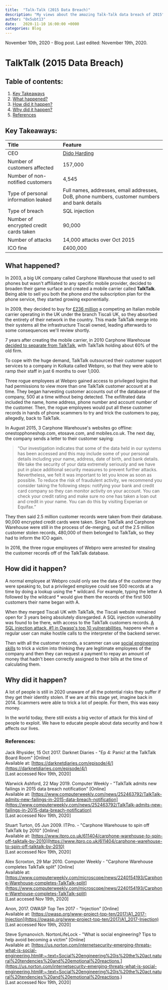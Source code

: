 ```yaml
---
title:  "Talk-Talk (2015 Data Breach)"
description: "My views about the amazing Talk-Talk data breach of 2015"
author: "0x5ubt13"
date:   2020-11-10 16:00:00 +0000
categories: Blog
---
```


November 10th, 2020 - Blog post.
Last edited: November 19th, 2020.

# TalkTalk (2015 Data Breach)

 

## Table of contents:
1. <a href="https://0x5ubt13.github.io/blog/2020/11/10/Talk-Talk-(2015-Data-Breach).html#keys">Key Takeaways</a>
2. <a href="https://0x5ubt13.github.io/blog/2020/11/10/Talk-Talk-(2015-Data-Breach).html#what">What happened?</a>
3. <a href="https://0x5ubt13.github.io/blog/2020/11/10/Talk-Talk-(2015-Data-Breach).html#how">How did it happen?</a>
4. <a href="https://0x5ubt13.github.io/blog/2020/11/10/Talk-Talk-(2015-Data-Breach).html#why">Why did it happen?</a>
5. <a href="https://0x5ubt13.github.io/blog/2020/11/10/Talk-Talk-(2015-Data-Breach).html#refs">References</a>


 

## <a id="keys"></a> Key Takeaways:

| Title     |                                  Feature                                                       |
|:------------------------------------------|:-----------------------------------------------------------------                                    |
| CEO                                      | [Dido Harding](https://en.wikipedia.org/wiki/Dido_Harding)                                           |
| Number of customers affected        | 157,000                                                                                              |
| Number of non-notified customers         | 4,545                                                                                                |
| Type of personal information leaked      | Full names, addresses, email addresses, DoB, phone numbers, customer numbers and bank details        |
| Type of breach                           | SQL injection                                                                                        |
| Number of encrypted credit cards taken  | 90,000                                                                                               |
| Number of attacks                        | 14,000 attacks over Oct 2015                                                                         |
| ICO fine                                | £400,000                                                                                             |


 
 

## <a id="what"></a> What happened?

In 2003, a big UK company called Carphone Warehouse that used to sell phones but wasn't affiliated to any specific mobile provider, decided to broaden their game surface and created a mobile carrier called __TalkTalk__. Being able to sell you both the phone *and* the subscription plan for the phone service, they started growing exponentially.

In 2009, they decided to buy for [£236 million](https://www.itpro.co.uk/610777/carphone-warehouse-buys-tiscali-for-236-million) a competing an Italian mobile carrier operating in the UK under the branch Tiscali UK, so they absorbed the entirety of their network in the country. This made TalkTalk merge into their systems all the infrastructure Tiscali owned, leading afterwards to some consequences we'll review shortly. 

7 years after creating the mobile carrier, in 2010 Carphone Warehouse [decided to separate from TalkTalk](https://www.computerweekly.com/microscope/news/2240154193/Carphone-Warehouse-completes-TalkTalk-split), with TalkTalk holding about 60% of the old firm.

To cope with the huge demand, TalkTalk outsourced their customer support services to a company in Kolkata called Webpro, so that they were able to ramp their staff in just 6 months to over 1,000. 

Three rogue employees at Webpro gained access to privileged logins that had permissions to view more than one TalkTalk customer account at a time. They began harvesting customer accounts out of the database of the company, 500 at a time without being detected. The exfiltrated data included the name, home address, phone number and account number of the customer. Then, the rogue employees would put all these customer records in hands of phone scammers to try and trick the customers to pay, allegedly, back to TalkTalk.

In August 2015, 3 Carphone Warehouse's websites go offline: onestopphoneshop.com, etosave.com, and mobiles.co.uk. The next day, the company sends a letter to their customer saying:

> “Our investigation indicates that some of the data held in our systems has been accessed and this may include some of your personal details including your name, address, date of birth, and bank details. We take the security of your data extremely seriously and we have put in place additional security measures to prevent further attacks. Nevertheless, we felt it was important to let you know as soon as possible. To reduce the risk of fraudulent activity, we recommend you consider taking the following steps: notifying your bank and credit card company so they can monitor activity on your account. You can check your credit rating and make sure no one has taken a loan out and credit in your name.  You can do this by visiting Experian or Equifax.”

They then said 2.5 million customer records were taken from their database. 90,000 encrypted credit cards were taken. Since TalkTalk and Carphone Warehouse were still in the process of de-merging, out of the 2.5 million customer stolen records, 480,000 of them belonged to TalkTalk, so they had to inform the ICO again.

In 2016, the three rogue employees of Webpro were arrested for stealing the customer records off of the TalkTalk database.

 
 
## <a id="how"></a> How did it happen?
A normal employee at Webpro could only see the data of the customer they were speaking to, but a privileged employee could see 500 records at a time by doing a lookup using the * wildcard. For example, typing the letter A followed by the wildcard * would give them the records of the first 500 customers their name began with A.

When they merged Tiscali UK with TalkTalk, the Tiscali website remained open for 3 years being absolutely disregarded. A SQL injection vulnerability was found to be there, with access to the TalkTalk customers records. [A SQL injection attack, #1 in Owasp's top 10 vulnerabilities](https://owasp.org/www-project-top-ten/2017/A1_2017-Injection), happens when a regular user can make hostile calls to the interpreter of the backend server.

Then with all the customer records, a scammer can use [social engineering skills](https://us.norton.com/internetsecurity-emerging-threats-what-is-social-engineering.html#:~:text=Social%20engineering%20is%20the%20act,natural%20tendencies%20and%20emotional%20reactions.) to trick a victim into thinking they are legitimate employees of the company and then they can request a payment to repay an amount of money that hadn't been correctly assigned to their bills at the time of calculating them.

 

## <a id="why"></a> Why did it happen?
A lot of people is still in 2020 unaware of all the potential risks they suffer if they get their identity stolen. If we are at this stage yet, imagine back in 2014. Scammers were able to trick a lot of people. For them, this was easy money.

In the world today, there still exists a big vector of attack for this kind of people to exploit. We have to educate people about data security and how it affects our lives. 

 

### <a id="refs"></a> References:

Jack Rhysider, 15 Oct 2017. Darknet Diaries - "Ep 4: Panic! at the TalkTalk Board Room" [Online] \
Available at: [https://darknetdiaries.com/episode/4/](https://darknetdiaries.com/episode/4/) \
[Last accessed Nov 19th, 2020]  

Warwick Ashford, 22 May 2019. Computer Weekly - "TalkTalk admits new failings in 2015 data breach notification" [Online] \
Available at: [https://www.computerweekly.com/news/252463792/TalkTalk-admits-new-failings-in-2015-data-breach-notification](https://www.computerweekly.com/news/252463792/TalkTalk-admits-new-failings-in-2015-data-breach-notification) \
[Last accessed Nov 19th, 2020]  

Stuart Turton, 05 Jun 2009. ITPro. - "Carphone Warehouse to spin off TalkTalk by 2010" [Online] \
Available at: [https://www.itpro.co.uk/611404/carphone-warehouse-to-spin-off-talktalk-by-2010](https://www.itpro.co.uk/611404/carphone-warehouse-to-spin-off-talktalk-by-2010) \
[Last accessed Nov 19th, 2020]

Alex Scroxton, 29 Mar 2010. Computer Weekly - "Carphone Warehouse completes TalkTalk split" [Online] \
Available at: [https://www.computerweekly.com/microscope/news/2240154193/Carphone-Warehouse-completes-TalkTalk-split](https://www.computerweekly.com/microscope/news/2240154193/Carphone-Warehouse-completes-TalkTalk-split) \
[Last accesed Nov 19th, 2020]

Anon, 2017. OWASP Top Ten 2017 - "Injection" [Online] \
Available at: [https://owasp.org/www-project-top-ten/2017/A1_2017-Injection](https://owasp.org/www-project-top-ten/2017/A1_2017-Injection) \
[Last accessed Nov 19th, 2020] 

Steve Symanovich. NortonLifeLock - "What is social engineering? Tips to help avoid becoming a victim" [Online] \
Available at: [https://us.norton.com/internetsecurity-emerging-threats-what-is-social-engineering.html#:~:text=Social%20engineering%20is%20the%20act,natural%20tendencies%20and%20emotional%20reactions.](https://us.norton.com/internetsecurity-emerging-threats-what-is-social-engineering.html#:~:text=Social%20engineering%20is%20the%20act,natural%20tendencies%20and%20emotional%20reactions.) \
[Last accessed Nov 19th, 2020] 